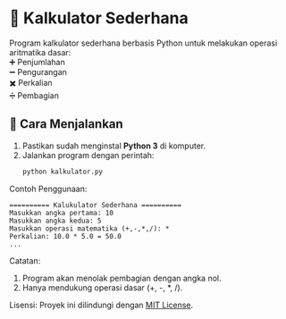 # 🧮 Kalkulator Sederhana

Program kalkulator sederhana berbasis Python untuk melakukan operasi aritmatika dasar:  
➕ Penjumlahan  
➖ Pengurangan  
✖️ Perkalian  
➗ Pembagian  

## 🚀 Cara Menjalankan
1. Pastikan sudah menginstal **Python 3** di komputer.
2. Jalankan program dengan perintah:
   ```bash
   python kalkulator.py

Contoh Penggunaan:
```
========== Kalukulator Sederhana ==========
Masukkan angka pertama: 10
Masukkan angka kedua: 5
Masukkan operasi matematika (+,-,*,/): *
Perkalian: 10.0 * 5.0 = 50.0
...
```

Catatan:
1. Program akan menolak pembagian dengan angka nol.
2. Hanya mendukung operasi dasar (+, -, *, /).

Lisensi:
Proyek ini dilindungi dengan [MIT License](LICENSE).
```


